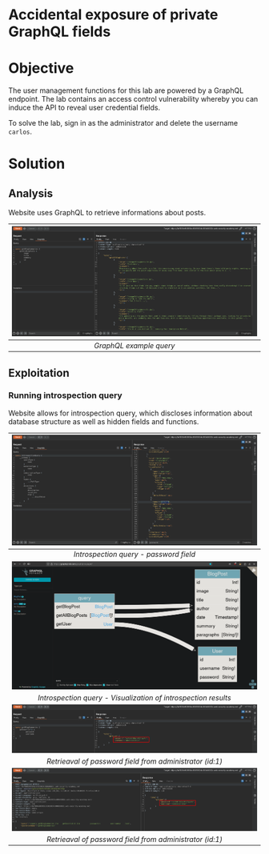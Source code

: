 # Accidental exposure of private GraphQL fields
# Objective
The user management functions for this lab are powered by a GraphQL endpoint. The lab contains an access control vulnerability whereby you can induce the API to reveal user credential fields.

To solve the lab, sign in as the administrator and delete the username `carlos`. 

# Solution
## Analysis
Website uses GraphQL to retrieve informations about posts.

|![](Images/image-6.png)|
|:--:| 
| *GraphQL example query* |

## Exploitation
### Running introspection query
Website allows for introspection query, which discloses information about database structure as well as hidden fields and functions.

|![](Images/image-7.png)|
|:--:| 
| *Introspection query - password field* |
|![](Images/image-5.png)|
| *Introspection query - Visualization of introspection results* |
|![](Images/image-8.png)|
| *Retrieaval of password field from administrator (id:1)* |
|![](Images/image-9.png)|
| *Retrieaval of password field from administrator (id:1)* |


